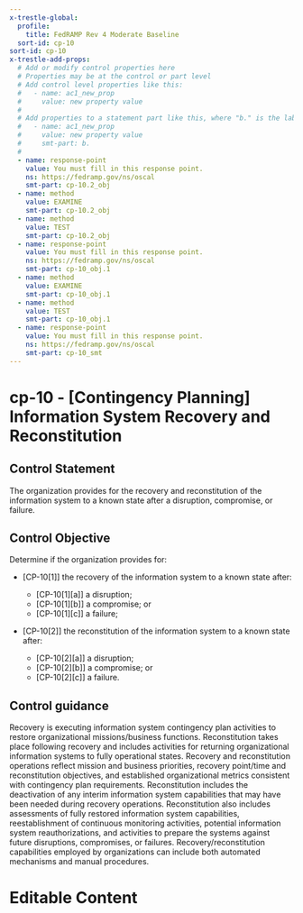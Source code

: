 ```yaml
---
x-trestle-global:
  profile:
    title: FedRAMP Rev 4 Moderate Baseline
  sort-id: cp-10
sort-id: cp-10
x-trestle-add-props:
  # Add or modify control properties here
  # Properties may be at the control or part level
  # Add control level properties like this:
  #   - name: ac1_new_prop
  #     value: new property value
  #
  # Add properties to a statement part like this, where "b." is the label of the target statement part
  #   - name: ac1_new_prop
  #     value: new property value
  #     smt-part: b.
  #
  - name: response-point
    value: You must fill in this response point.
    ns: https://fedramp.gov/ns/oscal
    smt-part: cp-10.2_obj
  - name: method
    value: EXAMINE
    smt-part: cp-10.2_obj
  - name: method
    value: TEST
    smt-part: cp-10.2_obj
  - name: response-point
    value: You must fill in this response point.
    ns: https://fedramp.gov/ns/oscal
    smt-part: cp-10_obj.1
  - name: method
    value: EXAMINE
    smt-part: cp-10_obj.1
  - name: method
    value: TEST
    smt-part: cp-10_obj.1
  - name: response-point
    value: You must fill in this response point.
    ns: https://fedramp.gov/ns/oscal
    smt-part: cp-10_smt
---
```


# cp-10 - \[Contingency Planning\] Information System Recovery and Reconstitution

## Control Statement

The organization provides for the recovery and reconstitution of the information system to a known state after a disruption, compromise, or failure.

## Control Objective

Determine if the organization provides for:

- \[CP-10[1]\] the recovery of the information system to a known state after:

  - \[CP-10[1][a]\] a disruption;
  - \[CP-10[1][b]\] a compromise; or
  - \[CP-10[1][c]\] a failure;

- \[CP-10[2]\] the reconstitution of the information system to a known state after:

  - \[CP-10[2][a]\] a disruption;
  - \[CP-10[2][b]\] a compromise; or
  - \[CP-10[2][c]\] a failure.

## Control guidance

Recovery is executing information system contingency plan activities to restore organizational missions/business functions. Reconstitution takes place following recovery and includes activities for returning organizational information systems to fully operational states. Recovery and reconstitution operations reflect mission and business priorities, recovery point/time and reconstitution objectives, and established organizational metrics consistent with contingency plan requirements. Reconstitution includes the deactivation of any interim information system capabilities that may have been needed during recovery operations. Reconstitution also includes assessments of fully restored information system capabilities, reestablishment of continuous monitoring activities, potential information system reauthorizations, and activities to prepare the systems against future disruptions, compromises, or failures. Recovery/reconstitution capabilities employed by organizations can include both automated mechanisms and manual procedures.

# Editable Content

<!-- Make additions and edits below -->
<!-- The above represents the contents of the control as received by the profile, prior to additions. -->
<!-- If the profile makes additions to the control, they will appear below. -->
<!-- The above markdown may not be edited but you may edit the content below, and/or introduce new additions to be made by the profile. -->
<!-- If there is a yaml header at the top, parameter values may be edited. Use --set-parameters to incorporate the changes during assembly. -->
<!-- The content here will then replace what is in the profile for this control, after running profile-assemble. -->
<!-- The added parts in the profile for this control are below.  You may edit them and/or add new ones. -->
<!-- Each addition must have a heading either of the form ## Control my_addition_name -->
<!-- or ## Part a. (where the a. refers to one of the control statement labels.) -->
<!-- "## Control" parts are new parts added after the statement part. -->
<!-- "## Part" parts are new parts added into the top-level statement part with that label. -->
<!-- Subparts may be added with nested hash levels of the form ### My Subpart Name -->
<!-- underneath the parent ## Control or ## Part being added -->
<!-- See https://ibm.github.io/compliance-trestle/tutorials/ssp_profile_catalog_authoring/ssp_profile_catalog_authoring for guidance. -->
